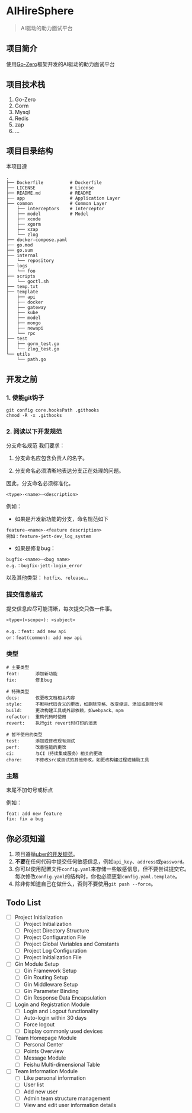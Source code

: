 # AIHireSphere
> AI驱动的助力面试平台

## 项目简介
使用[Go-Zero](https://github.com/zeromicro/go-zero)框架开发的AI驱动的助力面试平台

## 项目技术栈
1. Go-Zero
2. Gorm
3. Mysql
4. Redis
5. zap
6. ...

## 项目目录结构
本项目遵
```text
.
├── Dockerfile          # Dockerfile
├── LICENSE             # License
├── README.md           # README   
├── app                 # Application Layer
├── common              # Common Layer
│   ├── interceptors    # Interceptor
│   ├── model           # Model
│   ├── xcode           
│   ├── xgorm
│   ├── xzap
│   └── zlog
├── docker-compose.yaml
├── go.mod
├── go.sum
├── internal
│   └── repository
├── logs
│   └── foo
├── scripts
│   └── goctl.sh
├── temp.txt
├── template
│   ├── api
│   ├── docker
│   ├── gateway
│   ├── kube
│   ├── model
│   ├── mongo
│   ├── newapi
│   └── rpc
├── test
│   ├── gorm_test.go
│   └── zlog_test.go
└── utils
    └── path.go
```
## 开发之前

### 1. **使能git钩子**
```shell
git config core.hooksPath .githooks
chmod -R -x .githooks
```


### 2. **阅读以下开发规范**

分支命名规范
我们要求：

1. 分支命名应包含负责人的名字。

2. 分支命名必须清晰地表达分支正在处理的问题。

因此，分支命名必须标准化。
```text
<type>-<name>-<description>
```
例如：
- 如果是开发新功能的分支，命名规范如下
```text
feature-<name>-<feature description>
例如：feature-jett-dev_log_system
```

- 如果是修复bug：
```text
bugfix-<name>-<bug name>
e.g.：bugfix-jett-login_error
```
以及其他类型：
`hotfix`、`release`...


### 提交信息格式
提交信息应尽可能清晰，每次提交只做一件事。

```text
<type>(<scope>): <subject>

e.g.：feat: add new api
or：feat(common): add new api
```

### 类型

```text
# 主要类型
feat:      添加新功能
fix:       修复bug

# 特殊类型
docs:      仅更改文档相关内容
style:     不影响代码含义的更改，如删除空格、改变缩进、添加或删除分号
build:     更改构建工具或外部依赖，如webpack、npm
refactor:  重构代码时使用
revert:    执行git revert时打印的消息

# 暂不使用的类型
test:      添加或修改现有测试
perf:      改善性能的更改
ci:        与CI（持续集成服务）相关的更改
chore:     不修改src或测试的其他修改，如更改构建过程或辅助工具
```

### 主题

末尾不加句号或标点

例如：
```text
feat: add new feature
fix: fix a bug
```



## **你必须知道**
1. 项目遵循[uber的开发规范](https://github.com/xxjwxc/uber_go_guide_cn)。
1. **不要**在任何代码中提交任何敏感信息，例如`api_key`、`address`或`password`。
2. 你可以使用配置文件`config.yaml`来存储一些敏感信息，但不要尝试提交它。每次修改`config.yaml`的结构时，你也必须更新`config.yaml.template`。
3. 除非你知道自己在做什么，否则不要使用`git push --force`。

## Todo List
- [ ] Project Initialization
    - [ ] Project Initialization
    - [ ] Project Directory Structure
    - [ ] Project Configuration File
    - [ ] Project Global Variables and Constants
    - [ ] Project Log Configuration
    - [ ] Project Initialization File
- [ ] Gin Module Setup
    - [ ] Gin Framework Setup
    - [ ] Gin Routing Setup
    - [ ] Gin Middleware Setup
    - [ ] Gin Parameter Binding
    - [ ] Gin Response Data Encapsulation
- [ ] Login and Registration Module
    - [ ] Login and Logout functionality
    - [ ] Auto-login within 30 days
    - [ ] Force logout
    - [ ] Display commonly used devices
- [ ] Team Homepage Module
    - [ ] Personal Center
    - [ ] Points Overview
    - [ ] Message Module
    - [ ] Feishu Multi-dimensional Table
- [ ] Team Information Module
    - [ ] Like personal information
    - [ ] User list
    - [ ] Add new user
    - [ ] Admin team structure management
    - [ ] View and edit user information details